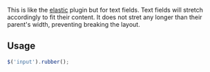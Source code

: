 This is like the [elastic](http://unwrongest.com/projects/elastic/) plugin but for text fields. Text fields will stretch accordingly to fit their content. It does not stret any longer than their parent's width, preventing breaking the layout.

Usage
------------

```javascript
$('input').rubber();
```
